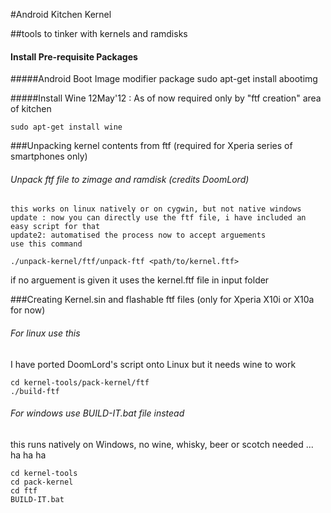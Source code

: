 #Android Kitchen Kernel

##tools to tinker with kernels and ramdisks 

#### Install Pre-requisite Packages

#####Android Boot Image modifier package
	sudo apt-get install abootimg

#####Install Wine
12May'12 : As of now required only by "ftf creation" area of kitchen

	sudo apt-get install wine

###Unpacking kernel contents from ftf 
(required for Xperia series of smartphones only)

######   Unpack ftf  file to zimage and ramdisk (credits DoomLord) 
    this works on linux natively or on cygwin, but not native windows  
    update : now you can directly use the ftf file, i have included an easy script for that   
    update2: automatised the process now to accept arguements   
    use this command 
 
	./unpack-kernel/ftf/unpack-ftf <path/to/kernel.ftf>
	
if no arguement is given it uses the kernel.ftf file in input folder



###Creating Kernel.sin and flashable ftf files
(only for Xperia X10i or X10a for now)

######   For linux use this
I have ported DoomLord's script onto Linux but it needs wine to work

	cd kernel-tools/pack-kernel/ftf
	./build-ftf

######  For windows use BUILD-IT.bat file instead
this runs natively on Windows, no wine, whisky, beer or scotch needed ... ha ha ha

	cd kernel-tools
	cd pack-kernel
	cd ftf
	BUILD-IT.bat



